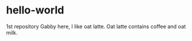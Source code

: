 # hello-world
1st repository
Gabby here, I like oat latte.
Oat latte contains coffee and oat milk. 
